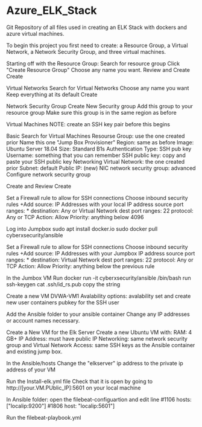 # Azure_ELK_Stack
Git Repository of all files used in creating an ELK Stack with dockers and azure virtual machines.


To begin this project you first need to create: a Resource Group, a Virtual Network, a Network Security Group, and three virtual machines.

Starting off with the Resource Group:
  Search for resource group
  Click "Create Resource Group"
  Choose any name you want.
  Review and Create
  Create
  
Virtual Networks
  Search for Virtual Networks
  Choose any name you want
  Keep everything at its default
  Create
  
Network Security Group
  Create New Security group
  Add this group to your resource group
  Make sure this group is in the same region as before
  
Virtual Machines
  NOTE: create an SSH key pair before this begins
  
  Basic
    Search for Virtual Machines
    Resourse Group: use the one created prior
    Name this one "Jump Box Provisioner"
    Region: same as before
    Image: Ubuntu Server 18.04
    Size: Standard B1s
    Authentication Type: SSH pub key
    Username: something that you can remember
    SSH public key: copy and paste your SSH public key
  Networking
    Virtual Network: the one created prior
    Subnet: default
    Public IP: (new)
    NIC network security group: advanced
    Configure network security group
    
  Create and Review
    Create
    
Set a Firewall rule to allow for SSH connections
  Choose inbound security rules
  +Add
    source: IP Addresses with your local IP address
    source port ranges: *
    destination: Any or Virtual Network
    dest port ranges: 22
    protocol: Any or TCP
    Action: Allow
    Priority: anything below 4096
    
Log into Jumpbox
  sudo apt install docker.io
  sudo docker pull cyberxsecurity/ansible
  
Set a Firewall rule to allow for SSH connections
  Choose inbound security rules
  +Add
    source: IP Addresses with your Jumpbox IP address
    source port ranges: *
    destination: Virtual Network
    dest port ranges: 22
    protocol: Any or TCP
    Action: Allow
    Priority: anything below the previous rule
    
In the Jumbox VM
  Run docker run -it cyberxsecurity/ansible /bin/bash
    run ssh-keygen
    cat .ssh/id_rs.pub
    copy the string
    
  Create a new VM DVWA-VM1
    Avalability options: avalability set and create new
    user containers pubkey for the SSH user

Add the Ansible folder to your ansible container
  Change any IP addresses or account names necessary.
  
Create a New VM for the Elk Server
  Create a new Ubuntu VM with:
    RAM: 4 GB+
    IP Address: must have public IP
    Networking: same network security group and Virtual Network
    Access: same SSH keys as the Ansible container and existing jump box.
    
In the Ansible/hosts
  Change the "elkserver" ip address to the private ip address of your VM
  
Run the Install-elk.yml file
  Check that it is open by going to http://[your.VM.PUblic_IP]:5601 on your local machine
  
In Ansible folder:
  open the filebeat-configuartion and edit line 
  #1106
    hosts:["localip:9200"] 
  #1806
    host: "localip:5601"]

Run the filebeat-playbook.yml
